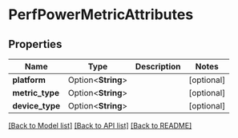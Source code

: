 # PerfPowerMetricAttributes

## Properties

Name | Type | Description | Notes
------------ | ------------- | ------------- | -------------
**platform** | Option<**String**> |  | [optional]
**metric_type** | Option<**String**> |  | [optional]
**device_type** | Option<**String**> |  | [optional]

[[Back to Model list]](../README.md#documentation-for-models) [[Back to API list]](../README.md#documentation-for-api-endpoints) [[Back to README]](../README.md)


